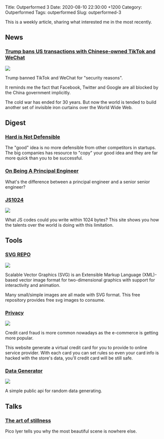 Title: Outperformed 3
Date: 2020-08-10 22:30:00 +1200
Category: Outperformed
Tags: outperformed
Slug: outperformed-3

This is a weekly article, sharing what interested me in the most recently. 

## News

### [Trump bans US transactions with Chinese-owned TikTok and WeChat](https://www.theguardian.com/technology/2020/aug/06/us-senate-tiktok-ban)

![]({attach}/images/outperformed-3/15970538736532.jpg)


Trump banned TikTok and WeChat for "security reasons". 

It reminds me the fact that Facebook, Twitter and Google are all blocked by the China government implicitly.

The cold war has ended for 30 years. But now the world is tended to build another set of invisible iron curtains over the World Wide Web.

## Digest

### [Hard is Not Defensible](https://www.alexcrompton.com/blog/2017/05/26/hard-is-not-defensible)

The "good" idea is no more defensible from other competitors in startups. The big companies has resource to "copy" your good idea and they are far more quick than you to be successful.

### [On Being A Principal Engineer](https://news.ycombinator.com/item?id=19128489)

What's the difference between a principal engineer and a senior senior engineer? 

### [JS1024](https://js1024.fun/results/2020)

![]({attach}/images/outperformed-3/15970367873021.jpg)

What JS codes could you write within 1024 bytes? This site shows you how the talents over the world is doing with this limitation.

## Tools

### [SVG REPO](https://www.svgrepo.com/)

![]({attach}/images/outperformed-3/15970369870321.jpg)

Scalable Vector Graphics (SVG) is an Extensible Markup Language (XML)-based vector image format for two-dimensional graphics with support for interactivity and animation. 

Many small/simple images are all made with SVG format. This free repository provides free svg images to consume.

### [Privacy](https://privacy.com/)

![]({attach}/images/outperformed-3/15970369546465.jpg)

Credit card fraud is more common nowadays as the e-commerce is getting more popular.

This website generate a virtual credit card for you to provide to online service provider. With each card you can set rules so even your card info is hacked with the store's data, you'll credit card will be still safe.

### [Data Generator](https://random-data-api.com/)

![]({attach}/images/outperformed-3/15970370432673.jpg)

A simple public api for random data generating.

## Talks

### [The art of stillness](https://www.ted.com/talks/pico_iyer_the_art_of_stillness)

Pico Iyer tells you why the most beautiful scene is nowhere else.
